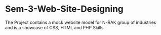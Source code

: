 # Sem-3-Web-Site-Designing
The Project contains a mock website model for N-RAK group of industries and is a showcase of CSS, HTML and PHP Skills
